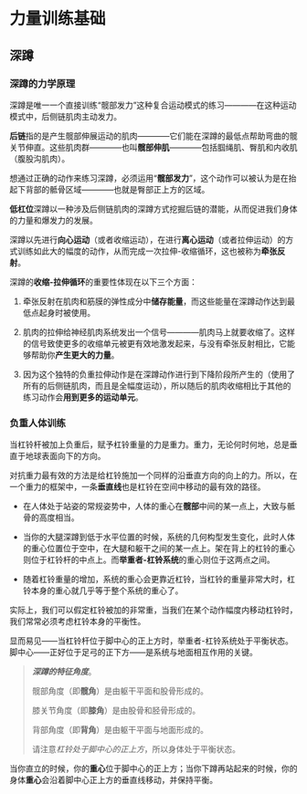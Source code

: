 # 力量训练基础

## 深蹲

### 深蹲的力学原理

深蹲是唯一一个直接训练“髋部发力”这种复合运动模式的练习————在这种运动模式中，后侧链肌肉主动发力。

**后链**指的是产生髋部伸展运动的肌肉————它们能在深蹲的最低点帮助弯曲的髋关节伸直。这些肌肉群————也叫**髋部伸肌**————包括腘绳肌、臀肌和内收肌（腹股沟肌肉）。

想通过正确的动作来练习深蹲，必须运用“**髋部发力**”，这个动作可以被认为是在抬起下背部的骶骨区域————也就是臀部正上方的区域。

**低杠位**深蹲以一种涉及后侧链肌肉的深蹲方式挖掘后链的潜能，从而促进我们身体的力量和爆发力的发展。

深蹲以先进行**向心运动**（或者收缩运动），在进行**离心运动**（或者拉伸运动）的方式训练如此大的幅度的动作，从而完成一次拉伸-收缩循环，这也被称为**牵张反射**。

深蹲的**收缩-拉伸循环**的重要性体现在以下三个方面：

1. 牵张反射在肌肉和筋膜的弹性成分中**储存能量**，而这些能量在深蹲动作达到最低点起身时被使用。

2. 肌肉的拉伸给神经肌肉系统发出一个信号————肌肉马上就要收缩了。这样的信号致使更多的收缩单元被更有效地激发起来，与没有牵张反射相比，它能够帮助你**产生更大的力量**。

3. 因为这个独特的负重拉伸动作是在深蹲动作进行到下降阶段所产生的（使用了所有的后侧链肌肉，而且是全幅度运动），所以随后的肌肉收缩相比于其他的练习动作会**用到更多的运动单元**。

### 负重人体训练

当杠铃杆被加上负重后，赋予杠铃重量的力是重力。重力，无论何时何地，总是垂直于地球表面向下的方向。

对抗重力最有效的方法是给杠铃施加一个同样的沿垂直方向的向上的力。所以，在一个重力的框架中，一条**垂直线**也是杠铃在空间中移动的最有效的路径。

- 在人体处于站姿的常规姿势中，人体的重心在**髋部**中间的某一点上，大致与骶骨的高度相当。

- 当你的大腿深蹲到低于水平位置的时候，系统的几何构型发生变化，此时人体的重心位置位于空中，在大腿和躯干之间的某一点上。架在背上的杠铃的重心则位于杠铃杆的中点上。而**举重者-杠铃系统**的重心则位于这两点之间。

- 随着杠铃重量的增加，系统的重心会更靠近杠铃，当杠铃的重量非常大时，杠铃本身的重心就几乎等于整个系统的重心了。

实际上，我们可以假定杠铃被加的非常重，当我们在某个动作幅度内移动杠铃时，我们常常必须考虑杠铃本身的平衡性。

显而易见——当杠铃杆位于脚中心的正上方时，举重者-杠铃系统处于平衡状态。脚中心——正好位于足弓的正下方——是系统与地面相互作用的关键。

> ***深蹲的特征角度***。
>
> 髋部角度（即**髋角**）是由躯干平面和股骨形成的。
>
> 膝关节角度（即**膝角**）是由股骨和胫骨形成的。
>
> 背部角度（即**背角**）是由躯干平面与地面形成的。
>
> 请注意*杠铃处于脚中心的正上方*，所以身体处于平衡状态。

当你直立的时候，你的**重心**位于脚中心的正上方；当你下蹲再站起来的时候，你的身体**重心**会沿着脚中心正上方的垂直线移动，并保持平衡。
